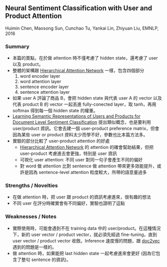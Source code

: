 ## Neural Sentiment Classification with User and Product Attention

Huimin Chen, Maosong Sun, Cunchao Tu, Yankai Lin, Zhiyuan Liu, EMNLP, 2016

### Summary
- 本篇的賣點，在於做 attention 時不僅考慮了 hidden state，還考慮了 user 以及 product。
- 整體的架構跟 [Hierarchical Attention Network](http://www.cs.cmu.edu/~./hovy/papers/16HLT-hierarchical-attention-networks.pdf) 一樣，包含四個部分
  1. word encoder layer
  2. word attention layer
  3. sentence encoder layer
  4. sentence attention layer
- 如果 user A 評論了商品 B，會把 hidden state 與代表 user A 的 vector 以及代表 product B 的 vector 一起丟進 fully-conected layer，取 tanh，再用 softmax 得到每一個 hidden state 的權重。
- [Learning Semantic Representations of Users and Products
for Document Level Sentiment Classification](http://www.aclweb.org/anthology/P15-1098) 提出類似概念，也是要利用 user/product 資訊。它會去建一個 user-product preference matrix，但會因為某些 user or product 資料太少而學不好，參數也比本篇方法多。
- 實驗的部分比較了 user-product attention 的好處
  - [Hierarchical Attention Network](http://www.cs.cmu.edu/~./hovy/papers/16HLT-hierarchical-attention-networks.pdf) 的 attention 的確會幫助結果，但把 user-product 考慮進去會更強，特別是 user 資訊
  - 可視化 user attention: 不同 user 對同一句子會產生不同的偏好
  - 對 word 做 attention 比對 sentence 做 attention 帶來更多效能提升，或許是因為 sentence-level attention 粒度較大，所帶的語意量過多

### Strengths / Novelties
- 在做 attention 時，把 user 跟 product 的資訊考慮進來，很有趣的想法
- 不同 user 在評分時確實會有不同偏好，實驗也證明了這點

### Weaknesses / Notes
- 實際使用時，可能會遇到不在 training data 中的 user/product。在這種情況下，新的 user vector / product vector，就必須先經過 fine-tuning，直到 user vector / product vector 收斂。Inference 速度慢的問題，跟 [doc2vec](https://arxiv.org/abs/1405.4053) 遇到的問題是一樣的。
- 做 attention 時，如果能把 last hidden state 一起考慮進來會更好 (因為它包含了整句 sentence 的資訊)。

